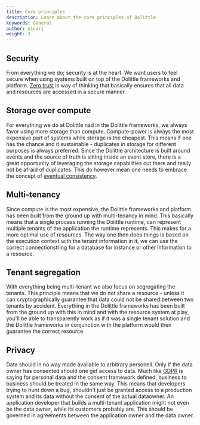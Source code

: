```yaml
---
title: Core principles
description: Learn about the core principles of Dolittle
keywords: General
author: einari
weight: 3
---
```


## Security

From everything we do; security is at the heart. We want users to feel
secure when using systems built on top of the Dolittle frameworks and
platform. [Zero trust](https://www.paloaltonetworks.com/cyberpedia/what-is-a-zero-trust-architecture)
is way of thinking that basically ensures that all data and resources
are accessed in a secure manner. 

## Storage over compute

For everything we do at Dolittle nad in the Dolittle frameworks,
we always favor using more storage than compute. Compute-power is
always the most expensive part of systems while storage is the
cheapest. This means if one has the chance and it sustainable - 
duplicates in storage for different purposes is always preferred.
Since the Dolittle architecture is built around events and the
source of truth is sitting inside an event store, there is a great
opportunity of leveraging the storage capabilities out there and
really not be afraid of duplicates. This do however mean one needs
to embrace the concept of [eventual consistency](https://en.m.wikipedia.org/wiki/Eventual_consistency).

## Multi-tenancy

Since compute is the most expensive, the Dolittle frameworks and platform
has been built from the ground up with multi-tenancy in mind.
This basically means that a single process running the Dolittle runtime,
can represent multiple tenants of the application the runtime represents.
This makes for a more optimal use of resources. The way one then does
things is based on the execution context with the tenant information in
it, we can use the correct connectionstring for a database for instance
or other information to a resource.

## Tenant segregation

With everything being multi-tenant we also focus on segregating the tenants.
This principle means that we do not share a resource - unless it can cryptographically
guarantee that data could not be shared between two tenants by accident.
Everything in the Dolittle frameworks has been built from the ground up
with this in mind and with the resource system at play, you'll be able to
transparently work as if it was a single tenant solution and the Dolittle frameworks
in conjunction with the platform would then guarantee the correct resource.

## Privacy

Data should in no way made available to arbitrary personell. Only if the data owner
has consented should one get access to data. Much like [GDPR](https://eugdpr.org)
is saying for personal data and the consent framework defined, business to business
should be treated in the same way. This means that developers trying to hunt down
a bug, shouldn't just be granted access to a production system and its data without
the consent of the actual dataowner. An application developer that builds a
multi-tenant application might not even be the data owner, while its customers
probably are. This should be governed in agreements between the application owner and
the data owner.